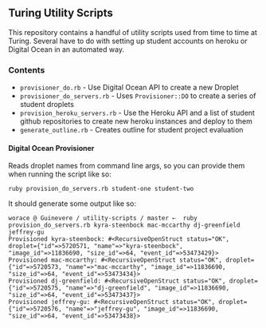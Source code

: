 ## Turing Utility Scripts

This repository contains a handful of utility scripts used from time to
time at Turing. Several have to do with setting up student accounts on
heroku or Digital Ocean in an automated way.

### Contents

* `provisioner_do.rb` - Use Digital Ocean API to create a new Droplet
* `provisioner_do_servers.rb` - Uses `Provisioner::DO` to create a
  series of student droplets
* `provision_heroku_servers.rb` - Use the Heroku API and a list of
  student github repositories to create new heroku instances and deploy
  to them
* `generate_outline.rb` - Creates outline for student project evaluation


#### Digital Ocean Provisioner

Reads droplet names from command line args, so you can provide them
when running the script like so:

`ruby provision_do_servers.rb student-one student-two`

It should generate some output like so:

```
worace @ Guinevere / utility-scripts / master ➸  ruby provision_do_servers.rb kyra-steenbock mac-mccarthy dj-greenfield jeffrey-gu
Provisioned kyra-steenbock: #<RecursiveOpenStruct status="OK", droplet={"id"=>5720571, "name"=>"kyra-steenbock", "image_id"=>11836690, "size_id"=>64, "event_id"=>53473429}>
Provisioned mac-mccarthy: #<RecursiveOpenStruct status="OK", droplet={"id"=>5720573, "name"=>"mac-mccarthy", "image_id"=>11836690, "size_id"=>64, "event_id"=>53473434}>
Provisioned dj-greenfield: #<RecursiveOpenStruct status="OK", droplet={"id"=>5720575, "name"=>"dj-greenfield", "image_id"=>11836690, "size_id"=>64, "event_id"=>53473437}>
Provisioned jeffrey-gu: #<RecursiveOpenStruct status="OK", droplet={"id"=>5720576, "name"=>"jeffrey-gu", "image_id"=>11836690, "size_id"=>64, "event_id"=>53473438}>
```
